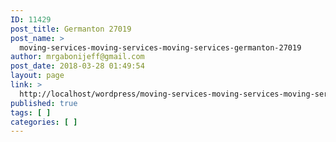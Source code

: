 ```yaml
---
ID: 11429
post_title: Germanton 27019
post_name: >
  moving-services-moving-services-moving-services-germanton-27019
author: mrgabonijeff@gmail.com
post_date: 2018-03-28 01:49:54
layout: page
link: >
  http://localhost/wordpress/moving-services-moving-services-moving-services-germanton-27019/
published: true
tags: [ ]
categories: [ ]
---
```

